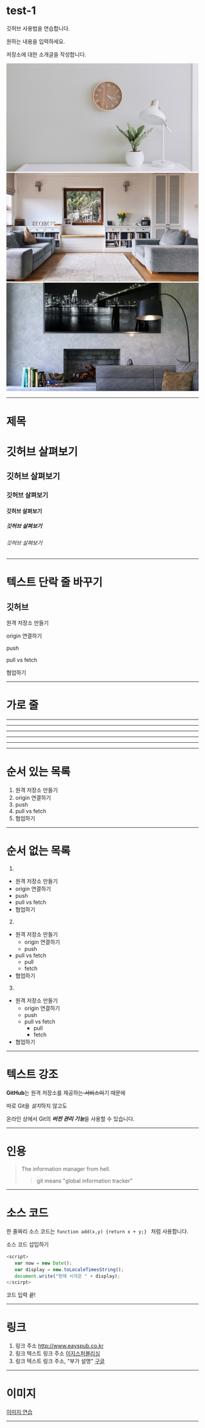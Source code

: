 # test-1
깃허브 사용법을 연습합니다.

원하는 내용을 입력하세요.

저장소에 대한 소개글을 작성합니다.

![바탕화면 1](./images/01.jpg)
![바탕화면 2](./images/06.jpg)
![바탕화면 3](./images/08.jpg)

---
# 제목

# 깃허브 살펴보기
## 깃허브 살펴보기
### 깃허브 살펴보기
#### 깃허브 살펴보기
##### 깃허브 살펴보기
###### 깃허브 살펴보기

---

# 텍스트 단락 줄 바꾸기

## 깃허브

원격 저장소 만들기

origin 연결하기

push

pull vs fetch

협업하기

---

# 가로 줄
---
-----------------------
- - - -
***
**********************
* * * *

# 순서 있는 목록

1. 원격 저장소 만들기
2. origin 연결하기
3. push
4. pull vs fetch
5. 협업하기

---

# 순서 없는 목록
1)
- 원격 저장소 만들기
- origin 연결하기
- push
- pull vs fetch
- 협업하기
2)
- 원격 저장소 만들기
  - origin 연결하기
  - push
- pull vs fetch
  - pull
  - fetch
- 협업하기
3)
+ 원격 저장소 만들기
  - origin 연결하기
  - push
  + pull vs fetch
    * pull
    * fetch
+ 협업하기

---

# 텍스트 강조

**GitHub**는 원격 저장소를 제공하~~는 서비스이~~기 때문에

따로 Git을 *설치*하지 않고도

온라인 상에서 Git의 ***버전 관리 기능***을 사용할 수 있습니다.

---

# 인용

> The information manager from hell.
>> git means "global information tracker"

---

# 소스 코드

한 줄짜리 소스 코드는 `function add(x,y) {return x + y;} ` 처럼 사용합니다.

소스 코드 삽입하기

``` javascript
<script>
   var now = new Date();
   var display = new.toLocaleTimesString();
   document.write("현재 시각은 " + display);
</scirpt>
```

코드 입력 끝!

---

# 링크

1. 링크 주소 
<http://www.eayspub.co.kr>
2. 링크 텍스트 링크 주소
[이지스퍼블리싱](http://www.easyspub.co.kr)
3. 링크 텍스트 링크 주소, "부가 설명"
[구글](http://google.com, "검색 사이트")

---

# 이미지

[이미지 연습](http://kyrieko.dothome.co.kr/images/first.jpg)

---




